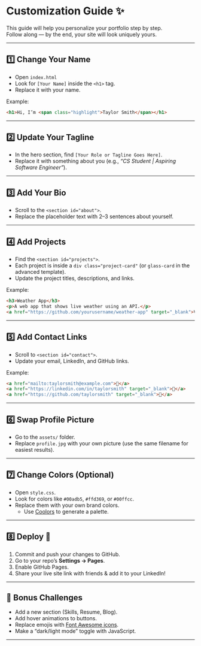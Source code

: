 # Customization Guide ✨

This guide will help you personalize your portfolio step by step.  
Follow along — by the end, your site will look uniquely yours.

---

## 1️⃣ Change Your Name
- Open `index.html`  
- Look for `[Your Name]` inside the `<h1>` tag.  
- Replace it with your name.  

Example:
```html
<h1>Hi, I’m <span class="highlight">Taylor Smith</span></h1>
```

---

## 2️⃣ Update Your Tagline
- In the hero section, find `[Your Role or Tagline Goes Here]`.  
- Replace it with something about you (e.g., *“CS Student | Aspiring Software Engineer”*).  

---

## 3️⃣ Add Your Bio
- Scroll to the `<section id="about">`.  
- Replace the placeholder text with 2–3 sentences about yourself.  

---

## 4️⃣ Add Projects
- Find the `<section id="projects">`.  
- Each project is inside a `div class="project-card"` (or `glass-card` in the advanced template).  
- Update the project titles, descriptions, and links.  

Example:
```html
<h3>Weather App</h3>
<p>A web app that shows live weather using an API.</p>
<a href="https://github.com/yourusername/weather-app" target="_blank">View Project</a>
```

---

## 5️⃣ Add Contact Links
- Scroll to `<section id="contact">`.  
- Update your email, LinkedIn, and GitHub links.  

Example:
```html
<a href="mailto:taylorsmith@example.com">📧</a>
<a href="https://linkedin.com/in/taylorsmith" target="_blank">💼</a>
<a href="https://github.com/taylorsmith" target="_blank">🐙</a>
```

---

## 6️⃣ Swap Profile Picture
- Go to the `assets/` folder.  
- Replace `profile.jpg` with your own picture (use the same filename for easiest results).  

---

## 7️⃣ Change Colors (Optional)
- Open `style.css`.  
- Look for colors like `#00adb5`, `#ffd369`, or `#00ffcc`.  
- Replace them with your own brand colors.  
  - Use [Coolors](https://coolors.co/) to generate a palette.  

---

## 8️⃣ Deploy 🚀
1. Commit and push your changes to GitHub.  
2. Go to your repo’s **Settings → Pages**.  
3. Enable GitHub Pages.  
4. Share your live site link with friends & add it to your LinkedIn!  

---

## 🎉 Bonus Challenges
- Add a new section (Skills, Resume, Blog).  
- Add hover animations to buttons.  
- Replace emojis with [Font Awesome icons](https://fontawesome.com/).  
- Make a “dark/light mode” toggle with JavaScript.  

---
